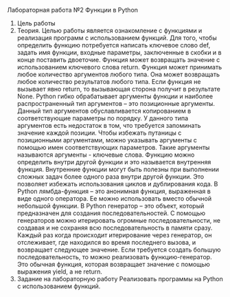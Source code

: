   Лабораторная работа №2
  Функции в Python
1. Цель работы
2. Теория. 
  Целью работы является ознакомление с функциями и реализация программ с использованием функций.
  Для того, чтобы определить функцию потребуется написать ключевое слово def, задать имя функции, входные параметры, заключенные в скобки и в конце поставить двоеточие.
  Функция может возвращать значение с использованием ключевого
слова return.
  Функция может принимать любое количество аргументов любого типа. Она может возвращать любое количество результатов любого типа. Если функция не вызывает явно return, то вызывающая сторона получит в результате None.
  Python гибко обрабатывает аргументы функции и наиболее распространенный тип аргументов – это позиционные аргументы. Данный тип аргументов обуславливается копированием в соответствующие параметры по порядку. У данного типа аргументов есть недостаток в том, что требуется запоминать значение каждой позиции.
  Чтобы избежать путаницы с позиционными аргументами, можно указывать аргументы с помощью имен соответствующих параметров. Такие аргументы называются аргументы - ключевые слова.
  Функцию можно определить внутри другой функции и это называется внутренняя функция. Внутренние функции могут быть полезны при выполнении сложных задач более одного раза внутри другой функции. Это позволяет избежать использования циклов и дублирования кода.
  В Python лямбда-функция – это анонимная функция, выраженная в виде одного оператора. Ее можно использовать вместо обычной небольшой функции.
  В Python генератор – это объект, который предназначен для создания последовательностей. С помощью генераторов можно итерировать огромные последовательности, не создавая и не сохраняя всю последовательность в памяти сразу. Каждый раз когда происходит итерирование через генератор, он отслеживает, где находился во время последнего вызова, и возвращает следующее значение.
  Если требуется создать большую последовательность, то можно реализовать функцию-генератор. Это обычная функция, которая возвращает значение с помощью выражения yield, а не return.
3. Задание на лабораторную работу
Реализовать программы на Python с использованием функций.
